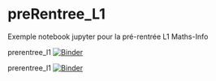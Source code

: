 # preRentree_L1
Exemple notebook jupyter pour la pré-rentrée L1 Maths-Info

prerentree_l1
[![Binder](https://mybinder.org/badge_logo.svg)](http://mybinder.org/v2/gh/UGE-IGM/preRentree_L1/main?filepath=preRentree_Jupyter/preRentree_Jupyter.ipynb)

prerentree_l1
[![Binder](https://mybinder.org/badge_logo.svg)](http://mybinder.org/v2/gh/UGE-IGM/preRentree_L1/main?filepath=preRentree_Jupyter/informagique_Jupyter.ipynb)